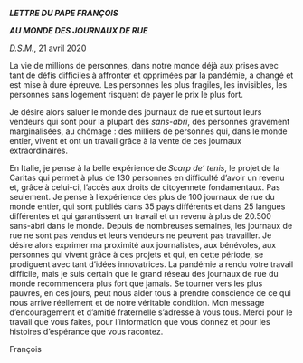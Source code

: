 ***LETTRE DU PAPE FRANÇOIS***

***AU MONDE DES JOURNAUX DE RUE***

*D.S.M.*, 21 avril 2020

La vie de millions de personnes, dans notre monde déjà aux prises avec tant de défis difficiles à affronter et opprimées par la pandémie, a changé et est mise à dure épreuve. Les personnes les plus fragiles, les invisibles, les personnes sans logement risquent de payer le prix le plus fort.

Je désire alors saluer le monde des journaux de rue et surtout leurs vendeurs qui sont pour la plupart des *sans-abri*, des personnes gravement marginalisées, au chômage : des milliers de personnes qui, dans le monde entier, vivent et ont un travail grâce à la vente de ces journaux extraordinaires.

En Italie, je pense à la belle expérience de *Scarp de’ tenis*, le projet de la Caritas qui permet à plus de 130 personnes en difficulté d’avoir un revenu et, grâce à celui-ci, l’accès aux droits de citoyenneté fondamentaux. Pas seulement. Je pense à l’expérience des plus de 100 journaux de rue du monde entier, qui sont publiés dans 35 pays différents et dans 25 langues différentes et qui garantissent un travail et un revenu à plus de 20.500 sans-abri dans le monde. Depuis de nombreuses semaines, les journaux de rue ne sont pas vendus et leurs vendeurs ne peuvent pas travailler. Je désire alors exprimer ma proximité aux journalistes, aux bénévoles, aux personnes qui vivent grâce à ces projets et qui, en cette période, se prodiguent avec tant d’idées innovatrices. La pandémie a rendu votre travail difficile, mais je suis certain que le grand réseau des journaux de rue du monde recommencera plus fort que jamais. Se tourner vers les plus pauvres, en ces jours, peut nous aider tous à prendre conscience de ce qui nous arrive réellement et de notre véritable condition. Mon message d’encouragement et d’amitié fraternelle s’adresse à vous tous. Merci pour le travail que vous faites, pour l’information que vous donnez et pour les histoires d’espérance que vous racontez.

François